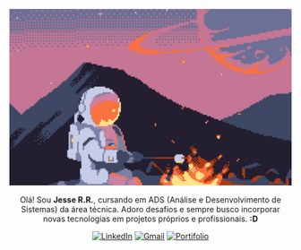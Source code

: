 <p align="center">
  <img src="astronaut-1757802428660-4845.jpg" alt="Astronaut"/>
</p>

<p align="center" width="200px">
  Olá! Sou <strong>Jesse R.R.</strong>, cursando em ADS (Análise e Desenvolvimento de Sistemas) da área técnica. Adoro desafios e sempre busco incorporar novas tecnologias em projetos próprios e   profissionais. <strong>:D</strong>
</p>

<p align="center">
  <a href="https://www.linkedin.com/in/jesse-rr" style="display:inline-block; margin:0;">
    <img src="https://img.shields.io/badge/LinkedIn-ffffff?style=for-the-badge&logo=linkedin&logoColor=0A66C2" alt="LinkedIn" style="display:block;"/>
  </a>
  <a href="mailto:jessericardorogerio@gmail.com" style="display:inline-block; margin:0;">
    <img src="https://img.shields.io/badge/Gmail-ffffff?style=for-the-badge&color=ffffff&labelColor=ffffff" alt="Gmail" style="display:block;"/>
  </a>
  <a href="./" style="display:inline-block; margin:0;">
    <img src="https://img.shields.io/badge/Portifolio-ffffff?style=for-the-badge&color=ffffff&labelColor=ffffff" alt="Portifolio" style="display:block;"/>
  </a>
</p>
